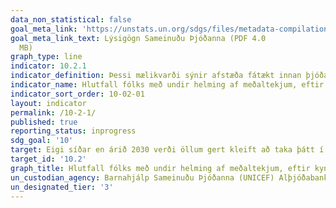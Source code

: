 ```yaml
---
data_non_statistical: false
goal_meta_link: 'https://unstats.un.org/sdgs/files/metadata-compilation/Metadata-Goal-10.pdf '
goal_meta_link_text: Lýsigögn Sameinuðu Þjóðanna (PDF 4.0
  MB)
graph_type: line
indicator: 10.2.1
indicator_definition: Þessi mælikvarði sýnir afstæða fátækt innan þjóða. Hann mælir hversu langt einstaklingar eru frá miðgildis lífskjörum í því samfélagi sem þeir búa, og er vísir að mælingu á  félagslegri útilokun. Einstaklingar sem búa við afstæða fátækt upplifa oft margvíslegar birtingamyndir félagslegs og efnahagslegs ójöfnuðar m.a. í gegnum atvinnuleysi, lakar heimilisaðstæður, ófullnægjandi heilbrigðisþjónustu og fyrirstöður í aðgengi að menntun og annara efnahagslegra, félagslegra, pólitískra og menningarlegra athafna, sem getur leitt af sér félagslega einangrun og jaðarsetningu.
indicator_name: Hlutfall fólks með undir helming af meðaltekjum, eftir kyni, aldri og fötluðum einstaklingum.
indicator_sort_order: 10-02-01
layout: indicator
permalink: /10-2-1/
published: true
reporting_status: inprogress
sdg_goal: '10'
target: Eigi síðar en árið 2030 verði öllum gert kleift að taka þátt í félagslífi og hafa afskipti af efnahagsmálum og stjórnmálum, án tillits til aldurs, kyns, fötlunar, kynþáttar, þjóðernis, uppruna, trúarbragða, efnahags eða annarrar stöðu.
target_id: '10.2'
graph_title: Hlutfall fólks með undir helming af meðaltekjum, eftir kyni, aldri og fötluðum einstaklingum.
un_custodian_agency: Barnahjálp Sameinuðu Þjóðanna (UNICEF) Alþjóðabankinn (World Bank)
un_designated_tier: '3'
---
```

